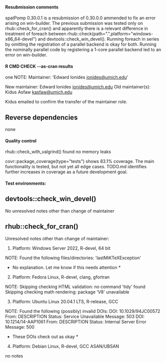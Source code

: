 
#### Resubmission comments

spatPomp 0.30.0.1 is a resubmission of 0.30.0.0 ammended to fix an error
arising on win-builder. The previous submission was tested only on
rhub::check_for_cran() and apparently there is a relevant difference
in treatment of foreach between
rhub::check(path=".",platform="windows-x86_64-devel") and
devtools::check_win_devel(). Running foreach in series by omitting the
registration of a parallel backend is okay for both. Running the nominally
parallel code by registering a 1-core parallel backend led to an error on
win-builder.

#### R CMD CHECK --as-cran results

one NOTE:
Maintainer: ‘Edward Ionides <ionides@umich.edu>’

New maintainer:
  Edward Ionides <ionides@umich.edu>
Old maintainer(s):
  Kidus Asfaw <kasfaw@umich.edu>


Kidus emailed to confirm the transfer of the maintainer role.

## Reverse dependencies

none

#### Quality control

rhub::check_with_valgrind() found no memory leaks

covr::package_coverage(type="tests") shows 83.1% coverage. The main functionality is tested, but not yet all edge cases. TODO.md identifies further increases in coverage as a future development goal.

#### Test environments:

## devtools::check_win_devel()

No unresolved notes other than change of maintainer

## rhub::check_for_cran()

Unresolved notes other than change of maintainer:

1.  Platform:   Windows Server 2022, R-devel, 64 bit

NOTE:
  Found the following files/directories:
    'lastMiKTeXException'

* No explanation. Let me know if this needs attention *

2.   Platform:   Fedora Linux, R-devel, clang, gfortran

NOTE:
  Skipping checking HTML validation: no command 'tidy' found
  Skipping checking math rendering: package 'V8' unavailable


3.   Platform:   Ubuntu Linux 20.04.1 LTS, R-release, GCC

NOTE:
  Found the following (possibly) invalid DOIs:
    DOI: 10.1029/94JC00572
      From: DESCRIPTION
      Status: Service Unavailable
      Message: 503
    DOI: 10.1214/14-AAP1061
      From: DESCRIPTION
      Status: Internal Server Error
      Message: 500

* These DOIs check out as okay *


4.   Platform:   Debian Linux, R-devel, GCC ASAN/UBSAN

no notes



